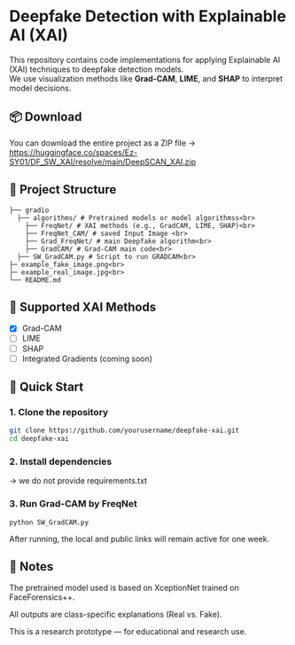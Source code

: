 # Deepfake Detection with Explainable AI (XAI)

This repository contains code implementations for applying Explainable AI (XAI) techniques to deepfake detection models.  
We use visualization methods like **Grad-CAM**, **LIME**, and **SHAP** to interpret model decisions.

## 📦 Download
You can download the entire project as a ZIP file
-> https://huggingface.co/spaces/Ez-SY01/DF_SW_XAI/resolve/main/DeepSCAN_XAI.zip

## 📂 Project Structure
```
├── gradio
  ├── algorithms/ # Pretrained models or model algorithmss<br>
    ├── FreqNet/ # XAI methods (e.g., GradCAM, LIME, SHAP)<br>
    ├── FreqNet_CAM/ # saved Input Image <br>
    ├── Grad_FreqNet/ # main Deepfake algorithm<br>
    ├── GradCAM/ # Grad-CAM main code<br>
  ├── SW_GradCAM.py # Script to run GRADCAM<br>
├─ example_fake_image.png<br>
├─ example_real_image.jpg<br>
└── README.md
```
## 🧠 Supported XAI Methods

- [x] Grad-CAM  
- [ ] LIME  
- [ ] SHAP  
- [ ] Integrated Gradients (coming soon)

## 🚀 Quick Start

### 1. Clone the repository
```bash
git clone https://github.com/yourusername/deepfake-xai.git
cd deepfake-xai
```
### 2. Install dependencies
-> we do not provide requirements.txt

### 3. Run Grad-CAM by FreqNet
```
python SW_GradCAM.py
```
After running, the local and public links will remain active for one week.

## 📝 Notes
The pretrained model used is based on XceptionNet trained on FaceForensics++.

All outputs are class-specific explanations (Real vs. Fake).

This is a research prototype — for educational and research use.
